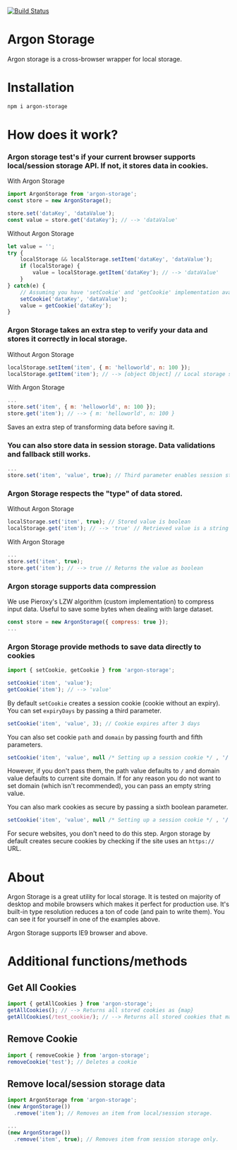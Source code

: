 [![Build Status](https://travis-ci.org/scssyworks/lzstorage.svg?branch=master)](https://travis-ci.org/scssyworks/lzstorage)

# Argon Storage

Argon storage is a cross-browser wrapper for local storage.

# Installation

```sh
npm i argon-storage
```

# How does it work?

### Argon storage test's if your current browser supports local/session storage API. If not, it stores data in cookies.

With Argon Storage
```js
import ArgonStorage from 'argon-storage';
const store = new ArgonStorage();

store.set('dataKey', 'dataValue');
const value = store.get('dataKey'); // --> 'dataValue'
```

Without Argon Storage
```js
let value = '';
try {
    localStorage && localStorage.setItem('dataKey', 'dataValue');
    if (localStorage) {
        value = localStorage.getItem('dataKey'); // --> 'dataValue'
    }
} catch(e) {
    // Assuming you have 'setCookie' and 'getCookie' implementation available
    setCookie('dataKey', 'dataValue');
    value = getCookie('dataKey');
}
```

### Argon Storage takes an extra step to verify your data and stores it correctly in local storage.

Without Argon Storage
```js
localStorage.setItem('item', { m: 'helloworld', n: 100 });
localStorage.getItem('item'); // --> [object Object] // Local storage stores everything as strings
```

With Argon Storage
```js
...
store.set('item', { m: 'helloworld', n: 100 });
store.get('item'); // --> { m: 'helloworld', n: 100 }
```

Saves an extra step of transforming data before saving it.

### You can also store data in session storage. Data validations and fallback still works.

```js
...
store.set('item', 'value', true); // Third parameter enables session storage mode
```

### Argon Storage respects the "type" of data stored.

Without Argon Storage

```js
localStorage.set('item', true); // Stored value is boolean
localStorage.get('item'); // --> 'true' // Retrieved value is a string
```

With Argon Storage

```js
...
store.set('item', true);
store.get('item'); // --> true // Returns the value as boolean
```

### Argon storage supports data compression

We use Pieroxy's LZW algorithm (custom implementation) to compress input data. Useful to save some bytes when dealing with large dataset.

```js
const store = new ArgonStorage({ compress: true });
...
```


### Argon Storage provide methods to save data directly to cookies

```js
import { setCookie, getCookie } from 'argon-storage';

setCookie('item', 'value');
getCookie('item'); // --> 'value'
```

By default ``setCookie`` creates a session cookie (cookie without an expiry). You can set ``expiryDays`` by passing a third parameter.

```js
setCookie('item', 'value', 3); // Cookie expires after 3 days
```

You can also set cookie ``path`` and ``domain`` by passing fourth and fifth parameters.

```js
setCookie('item', 'value', null /* Setting up a session cookie */ , '/', 'example.com');
```

However, if you don't pass them, the path value defaults to ``/`` and domain value defaults to current site domain. If for any reason you do not want to set domain (which isn't recommended), you can pass an empty string value.

You can also mark cookies as secure by passing a sixth boolean parameter.

```js
setCookie('item', 'value', null /* Setting up a session cookie */ , '/', 'example.com', true); // Creates a secure cookie
```

For secure websites, you don't need to do this step. Argon storage by default creates secure cookies by checking if the site uses an ``https://`` URL.

# About

Argon Storage is a great utility for local storage. It is tested on majority of desktop and mobile browsers which makes it perfect for production use. It's built-in type resolution reduces a ton of code (and pain to write them). You can see it for yourself in one of the examples above.

Argon Storage supports IE9 browser and above.

# Additional functions/methods

## Get All Cookies

```js
import { getAllCookies } from 'argon-storage';
getAllCookies(); // --> Returns all stored cookies as {map}
getAllCookies(/test_cookie/); // --> Returns all stored cookies that matches the regex.
```

## Remove Cookie

```js
import { removeCookie } from 'argon-storage';
removeCookie('test'); // Deletes a cookie
```

## Remove local/session storage data

```js
import ArgonStorage from 'argon-storage';
(new ArgonStorage())
  .remove('item'); // Removes an item from local/session storage.
```

```js
...
(new ArgonStorage())
  .remove('item', true); // Removes item from session storage only.
```